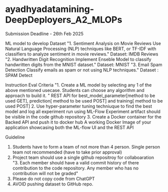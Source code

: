 # ayadhyadatamining-DeepDeployers_A2_MLOPs

Submission Deadline - 26th Feb 2025	
	
ML model to develop	Dataset
"1. Sentiment Analysis on Movie Reviews
Use Natural Language Processing (NLP) techniques like BERT, or TF-IDF with classifiers to analyze sentiment in movie reviews."	Dataset: IMDB Reviews
"2. Handwritten Digit Recognition
Implement Enseble Model to classify handwritten digits from the MNIST dataset."	Dataset: MNIST
"3. Email Spam Detection
Classify emails as spam or not using NLP techniques."	Dataset :  SPAM Detect
	
	
	
Instruction	Eval Criteria
"1. Create a ML model by selecting any 1 of the above mentioned usecase. 
Students can choose any algorithm and approach to build it. "	REST API for best_model_parameter[method to be used GET], prediction[ method to be used POST] and training[ method to be used POST]
2. Use hyper-parameter tuning techniuque to find the best model and log all experiment run using ML-Flow	Experiment artifact should be visible in the code github repository
3. Create a Docker container for the Backed API and push it to docker hub	A working Docker Image of your application showcasing both the ML-flow UI and the REST API
	
	
Guideline	
1. Students have to form a team of not more than 4 person. Single person team not recommended (have to take prior approval)	
2. Project team should use a single github repositroy for collaboaration	
"3. Each member should have a valid commit history of there contribution to the code repository. 
Any member who has no contribution will not be graded"	
4. Please do not copy code from ChatGPT	
5. AVOID pushing dataset to GitHub repo.	
